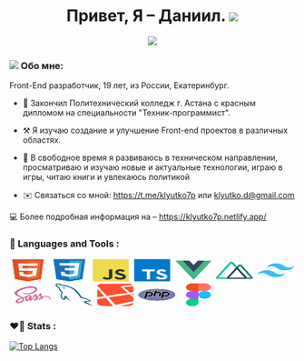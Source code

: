 <div id="header" align="center">
  <div id="badges">
      <h1>
  Привет, Я – Даниил. 
  <img src="https://media.tenor.com/3lcf0JZoUE4AAAAi/human-hand.gif" width="30px"/>

</h1>
</div>
</div>
<div align="center">
  <img src="https://media.tenor.com/Dc8nFwst79AAAAAi/kek-angry.gif" width="400"/>
</div>

### <img src="https://media.tenor.com/itjFesV8_RUAAAAi/soulja-boy-pepe.gif" width="30" /> Обо мне:
Front-End разработчик, 19 лет, из России, Екатеринбург.

- 🎒 Закончил Политехнический колледж г. Астана с красным дипломом на специальности "Техник-программист".

- ⚒️ Я изучаю создание и улучшение Front-end проектов в различных областях.

- 🦾 В свободное время я развиваюсь в техническом направлении, просматриваю и изучаю новые и актуальные технологии, играю в игры, читаю книги и увлекаюсь политикой

- ✉️ Связаться со мной: https://t.me/klyutko7p или klyutko.d@gmail.com

💻 Более подробная информация на – https://klyutko7p.netlify.app/

### 🧠 Languages and Tools :

<div>
  <img src="https://github.com/devicons/devicon/blob/master/icons/html5/html5-original.svg" title="HTML5" alt="HTML5" width="65" height="40"/>&nbsp;
   <img src="https://github.com/devicons/devicon/blob/master/icons/css3/css3-original.svg" title="CSS3" alt="CSS3" width="65" height="40"/>&nbsp;
  <img src="https://github.com/devicons/devicon/blob/master/icons/javascript/javascript-original.svg" title="JavaScript" alt="JavaScript" width="65" height="40"/>&nbsp;
  <img src="https://github.com/devicons/devicon/blob/master/icons/typescript/typescript-original.svg" title="TypeScript" alt="TypeScript" width="65" height="40"/>&nbsp;
  <img src="https://github.com/devicons/devicon/blob/master/icons/vuejs/vuejs-original.svg" title="Vue" alt="Vue" width="65" height="40"/>&nbsp;
  <img src="https://github.com/devicons/devicon/blob/master/icons/nuxtjs/nuxtjs-original.svg" title="Nuxt" alt="Nuxt" width="65" height="40"/>&nbsp;
   <img src="https://github.com/devicons/devicon/blob/master/icons/tailwindcss/tailwindcss-plain.svg" title="Tailwind" alt="Tailwind" width="65" height="40"/>&nbsp;
  <img src="https://github.com/devicons/devicon/blob/master/icons/sass/sass-original.svg" title="SASS" alt="SASS" width="65" height="40"/>&nbsp;
  <img src="https://github.com/devicons/devicon/blob/master/icons/mysql/mysql-original.svg" title="MySQL" alt="MySQL" width="65" height="40"/>&nbsp;
  <img src="https://github.com/devicons/devicon/blob/master/icons/laravel/laravel-plain.svg" title="Laravel" alt="Laravel" width="65" height="40"/>&nbsp;
   <img src="https://github.com/devicons/devicon/blob/master/icons/php/php-original.svg" title="PHP" alt="PHP" width="65" height="40"/>&nbsp;
  <img src="https://github.com/devicons/devicon/blob/master/icons/figma/figma-original.svg" title="Figma" alt="Figma" width="65" height="40"/>&nbsp;
</div>

### ❤️‍🔥 Stats :

[![Top Langs](https://github-readme-stats.vercel.app/api/top-langs/?username=klyutko7p&layout=compact&theme=vision-friendly-dark)](https://github.com/anuraghazra/github-readme-stats)
